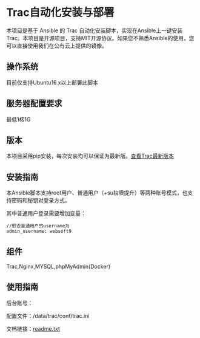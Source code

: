 # Trac自动化安装与部署

本项目是基于 Ansible 的 Trac 自动化安装脚本，实现在Ansible上一键安装Trac。本项目是开源项目，支持MIT开源协议。如果您不熟悉Ansible的使用，您可以直接使用我们在公有云上提供的镜像。

## 操作系统

目前仅支持Ubuntu16.x以上部署此脚本

## 服务器配置要求

最低1核1G

## 版本

本项目采用pip安装，每次安装均可以保证为最新版。[查看Trac最新版本](https://pypi.org/project/Trac/)

## 安装指南

本Ansible脚本支持root用户、普通用户（+su权限提升）等两种账号模式，也支持密码和秘钥对登录方式。

其中普通用户登录需要增加变量：

~~~
//假设普通用户的username为
admin_username: websoft9
~~~

## 组件
Trac,Nginx,MYSQL,phpMyAdmin(Docker)

## 使用指南

后台账号：
   
配置文件：/data/trac/conf/trac.ini

文档链接：[readme.txt](readme.txt)
